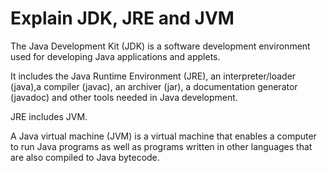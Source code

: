 # Explain JDK, JRE and JVM


The Java Development Kit (JDK) is a software development environment used for developing Java applications and applets. 

It includes the Java Runtime Environment (JRE), an interpreter/loader (java),a compiler (javac), an archiver (jar), a documentation generator (javadoc) and other tools needed in Java development.

JRE includes JVM.

A Java virtual machine (JVM) is a virtual machine that enables a computer to run Java programs as well as programs written in other languages that are also compiled to Java bytecode. 